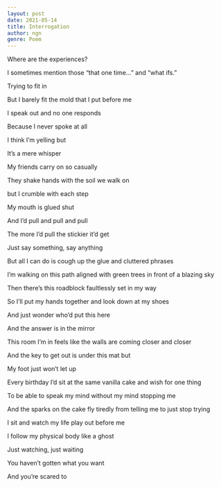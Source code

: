 ```yaml
---
layout: post
date: 2021-05-14
title: Interrogation 
author: ngn
genre: Poem
---
```


Where are the experiences?  

I sometimes mention those “that one time…” and “what ifs.”  

Trying to fit in  

But I barely fit the mold that I put before me  



I speak out and no one responds  

Because I never spoke at all  

I think I’m yelling but  

It’s a mere whisper  

My friends carry on so casually  

They shake hands with the soil we walk on  

but I crumble with each step   



My mouth is glued shut  

And I’d pull and pull and pull  

The more I’d pull the stickier it’d get   

Just say something, say anything  

But all I can do is cough up the glue and cluttered phrases  



I’m walking on this path aligned with green trees in front of a blazing sky  

Then there’s this roadblock faultlessly set in my way  

So I’ll put my hands together and look down at my shoes  

And just wonder who’d put this here   

And the answer is in the mirror  

This room I’m in feels like the walls are coming closer and closer  

And the key to get out is under this mat but  

My foot just won’t let up  



Every birthday I’d sit at the same vanilla cake and wish for one thing  

To be able to speak my mind without my mind stopping me  

And the sparks on the cake fly tiredly from telling me to just stop trying  



I sit and watch my life play out before me  

I follow my physical body like a ghost  

Just watching, just waiting  

You haven’t gotten what you want  

And you’re scared to  

